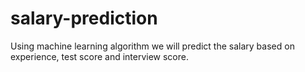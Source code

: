 # salary-prediction
Using machine learning algorithm we will predict the salary based on experience, test score and interview score.
